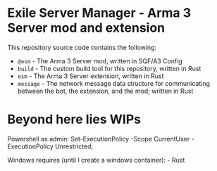 # Exile Server Manager - Arma 3 Server mod and extension
This repository source code contains the following:
- `@esm` - The Arma 3 Server mod, written in SQF/A3 Config
- `build` - The custom build tool for this repository, written in Rust
- `esm` - The Arma 3 Server extension, written in Rust
- `message` - The network message data structure for communicating between the bot, the extension, and the mod; written in Rust

# Beyond here lies WIPs

Powershell as admin:
    Set-ExecutionPolicy -Scope CurrentUser -ExecutionPolicy Unrestricted;

Windows requires (until I create a windows container):
    - Rust
